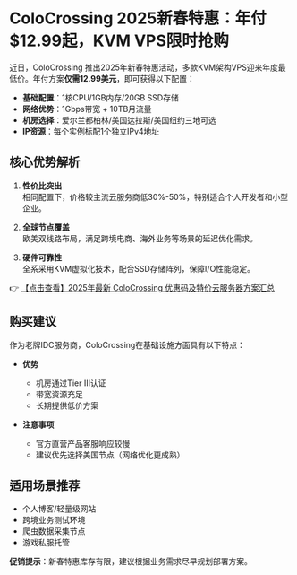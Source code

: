 # ColoCrossing 2025新春特惠：年付$12.99起，KVM VPS限时抢购

近日，ColoCrossing 推出2025年新春特惠活动，多款KVM架构VPS迎来年度最低价。年付方案**仅需12.99美元**，即可获得以下配置：

- **基础配置**：1核CPU/1GB内存/20GB SSD存储
- **网络优势**：1Gbps带宽 + 10TB月流量
- **机房选择**：爱尔兰都柏林/美国达拉斯/美国纽约三地可选
- **IP资源**：每个实例标配1个独立IPv4地址

## 核心优势解析

1. **性价比突出**  
   相同配置下，价格较主流云服务商低30%-50%，特别适合个人开发者和小型企业。

2. **全球节点覆盖**  
   欧美双线路布局，满足跨境电商、海外业务等场景的延迟优化需求。

3. **硬件可靠性**  
   全系采用KVM虚拟化技术，配合SSD存储阵列，保障I/O性能稳定。

👉 [【点击查看】2025年最新 ColoCrossing 优惠码及特价云服务器方案汇总](https://bit.ly/ColoCrossing)

## 购买建议

作为老牌IDC服务商，ColoCrossing在基础设施方面具有以下特点：

- **优势**  
  - 机房通过Tier III认证
  - 带宽资源充足
  - 长期提供低价方案

- **注意事项**  
  - 官方直营产品客服响应较慢
  - 建议优先选择美国节点（网络优化更成熟）

## 适用场景推荐

- 个人博客/轻量级网站
- 跨境业务测试环境
- 爬虫数据采集节点
- 游戏私服托管

**促销提示**：新春特惠库存有限，建议根据业务需求尽早规划部署方案。